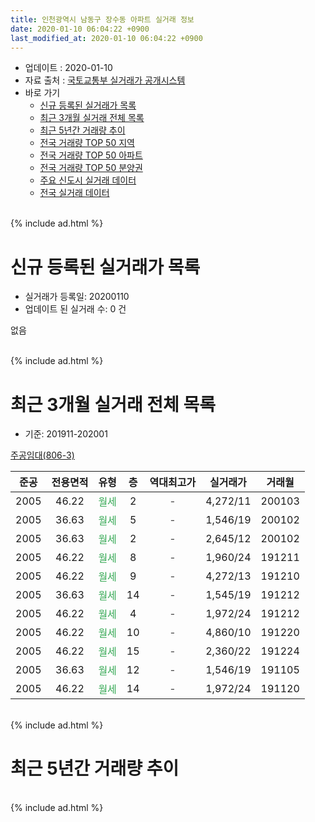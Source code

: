 ```yaml
---
title: 인천광역시 남동구 장수동 아파트 실거래 정보
date: 2020-01-10 06:04:22 +0900
last_modified_at: 2020-01-10 06:04:22 +0900
---
```


* 업데이트 : 2020-01-10
* 자료 출처 : [국토교통부 실거래가 공개시스템](http://rt.molit.go.kr)
* 바로 가기
    * [신규 등록된 실거래가 목록](#신규-등록된-실거래가-목록)
    * [최근 3개월 실거래 전체 목록](#최근-3개월-실거래-전체-목록)
    * [최근 5년간 거래량 추이](#최근-5년간-거래량-추이)
    * [전국 거래량 TOP 50 지역](https://inasie.github.io/apt-trade-info/최근-3개월-전국에서-가장-거래가-많이-발생한-지역)
    * [전국 거래량 TOP 50 아파트](https://inasie.github.io/apt-trade-info/최근-3개월-전국에서-가장-거래가-많이-발생한-아파트)
    * [전국 거래량 TOP 50 분양권](https://inasie.github.io/apt-trade-info/최근-3개월-전국에서-가장-거래가-많이-발생한-분양권)
    * [주요 신도시 실거래 데이터](https://inasie.github.io/apt-trade-info/주요-신도시)
    * [전국 실거래 데이터](https://inasie.github.io/apt-trade-info/전국)
<br>
{% include ad.html %}
<br>

# 신규 등록된 실거래가 목록
* 실거래가 등록일: 20200110
* 업데이트 된 실거래 수: 0 건

없음

<br>
{% include ad.html %}
<br>

# 최근 3개월 실거래 전체 목록
* 기준: 201911-202001


[주공임대(806-3)](https://search.naver.com/search.naver?query=%EC%9D%B8%EC%B2%9C%EA%B4%91%EC%97%AD%EC%8B%9C+%EB%82%A8%EB%8F%99%EA%B5%AC+%EC%9E%A5%EC%88%98%EB%8F%99+%EC%A3%BC%EA%B3%B5%EC%9E%84%EB%8C%80%28806-3%29)

|준공|전용면적|유형|층|역대최고가|실거래가|거래월|
|:---:|:---:|:---:|:---:|:---:|:---:|:---:|
|2005|46.22|<span style="color:#34a853">월세</span>|2|<span style="color:#444444">-</span>|4,272/11|200103|
|2005|36.63|<span style="color:#34a853">월세</span>|5|<span style="color:#444444">-</span>|1,546/19|200102|
|2005|36.63|<span style="color:#34a853">월세</span>|2|<span style="color:#444444">-</span>|2,645/12|200102|
|2005|46.22|<span style="color:#34a853">월세</span>|8|<span style="color:#444444">-</span>|1,960/24|191211|
|2005|46.22|<span style="color:#34a853">월세</span>|9|<span style="color:#444444">-</span>|4,272/13|191210|
|2005|36.63|<span style="color:#34a853">월세</span>|14|<span style="color:#444444">-</span>|1,545/19|191212|
|2005|46.22|<span style="color:#34a853">월세</span>|4|<span style="color:#444444">-</span>|1,972/24|191212|
|2005|46.22|<span style="color:#34a853">월세</span>|10|<span style="color:#444444">-</span>|4,860/10|191220|
|2005|46.22|<span style="color:#34a853">월세</span>|15|<span style="color:#444444">-</span>|2,360/22|191224|
|2005|36.63|<span style="color:#34a853">월세</span>|12|<span style="color:#444444">-</span>|1,546/19|191105|
|2005|46.22|<span style="color:#34a853">월세</span>|14|<span style="color:#444444">-</span>|1,972/24|191120|


<br>
{% include ad.html %}
<br>

# 최근 5년간 거래량 추이


<div style="width:100%;">
    <canvas id="deal_progress" height="200"></canvas>
</div>

<script>
new Chart(document.getElementById("deal_progress"), {
    type: 'line',
    data: {
        labels: ['201501','201502','201503','201504','201505','201506','201507','201508','201509','201510','201511','201512','201601','201602','201603','201604','201605','201606','201607','201608','201609','201610','201611','201612','201701','201702','201703','201704','201705','201706','201707','201708','201709','201710','201711','201712','201801','201802','201803','201804','201805','201806','201807','201808','201809','201810','201811','201812','201901','201902','201903','201904','201905','201906','201907','201908','201909','201910','201911','201912','202001'],
        datasets: [{
            label: '매매',
            pointRadius: 1,
            data: [0, 0, 0, 0, 0, 0, 1, 2, 0, 0, 0, 0, 0, 0, 0, 1, 2, 0, 1, 0, 0, 0, 0, 0, 0, 1, 1, 0, 0, 1, 2, 0, 0, 1, 0, 1, 1, 0, 0, 0, 0, 0, 1, 1, 0, 0, 0, 0, 0, 1, 0, 0, 0, 2, 0, 2, 0, 1, 0, 0, 0],
            borderColor: "rgba(255, 201, 14, 1)",
            backgroundColor: "rgba(255, 201, 14, 0.5)",
            fill: false,
            lineTension: 0
        },{
            label: '전월세',
            pointRadius: 1,
            data: [2, 0, 0, 4, 0, 4, 0, 8, 2, 2, 3, 1, 4, 1, 1, 2, 2, 5, 5, 0, 2, 3, 1, 1, 4, 0, 1, 1, 3, 2, 2, 5, 9, 2, 2, 2, 5, 3, 4, 3, 2, 4, 3, 1, 3, 4, 1, 5, 1, 3, 2, 1, 2, 3, 1, 8, 6, 2, 2, 6, 3],
            borderColor: "rgba(0, 141, 185, 1)",
            backgroundColor: "rgba(0, 141, 185, 0.5)",
            fill: false,
            lineTension: 0
        }
        ]
    },
    options: {
        responsive: true,
        title: {
            display: false
        },
        tooltips: {
            mode: 'index',
            intersect: false
        },
        hover: {
            mode: 'nearest',
            intersect: true
        },
        scales: {
            xAxes: [{
                display: true,
                scaleLabel: {
                    display: true,
                    labelString: '년/월'
                }
            }],
            yAxes: [{
                display: true,
                ticks: {
                    suggestedMin: 0,
                },
                scaleLabel: {
                    display: true,
                    labelString: '실거래 수'
                }
            }]
        }
    }
});

</script>


<br>
{% include ad.html %}
<br>

